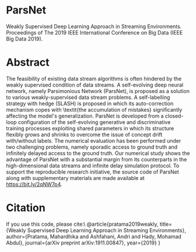 # ParsNet
Weakly Supervised Deep Learning Approach in Streaming Environments. Proceedings of The 2019 IEEE International Conference on Big Data (IEEE Big Data 2019).

# Abstract
The feasibility of existing data stream algorithms is often hindered by the weakly supervised condition of data streams. A self-evolving deep neural network, namely Parsimonious Network (ParsNet), is proposed as a solution to various weakly-supervised data stream problems. A self-labelling strategy with hedge (SLASH) is proposed in which its auto-correction mechanism copes with \textit{the accumulation of mistakes} significantly affecting the model's generalization. ParsNet is developed from a closed-loop configuration of the self-evolving generative and discriminative training processes exploiting shared parameters in which its structure flexibly grows and shrinks to overcome the issue of concept drift with/without labels. The numerical evaluation has been performed under two challenging problems, namely sporadic access to ground truth and infinitely delayed access to the ground truth. Our numerical study shows the advantage of ParsNet with a substantial margin from its counterparts in the high-dimensional data streams and infinite delay simulation protocol. To support the reproducible research initiative, the source code of ParsNet along with supplementary materials are made available at https://bit.ly/2qNW7p4.

# Citation
If you use this code, please cite:\\
@article{pratama2019weakly,
  title={Weakly Supervised Deep Learning Approach in Streaming Environments},
  author={Pratama, Mahardhika and Ashfahani, Andri and Hady, Mohamad Abdul},
  journal={arXiv preprint arXiv:1911.00847},
  year={2019}
}
